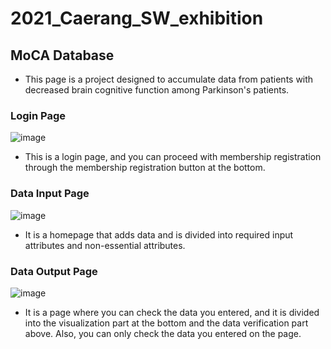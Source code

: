 # 2021_Caerang_SW_exhibition

## MoCA Database
* This page is a project designed to accumulate data from patients with decreased brain cognitive function among Parkinson's patients.


### Login Page
![image](https://user-images.githubusercontent.com/70628794/142756084-7a5259d9-14e5-43b5-9807-15f382a2e20e.png)  
* This is a login page, and you can proceed with membership registration through the membership registration button at the bottom.  


### Data Input Page
![image](https://user-images.githubusercontent.com/70628794/142756096-80a185bc-956c-4dd5-995f-473baac7b771.png)  
* It is a homepage that adds data and is divided into required input attributes and non-essential attributes.

### Data Output Page
![image](https://user-images.githubusercontent.com/70628794/142756104-d23d3e0b-65f4-4a49-9d74-c51dc3dcae0a.png)
* It is a page where you can check the data you entered, and it is divided into the visualization part at the bottom and the data verification part above. Also, you can only check the data you entered on the page.

